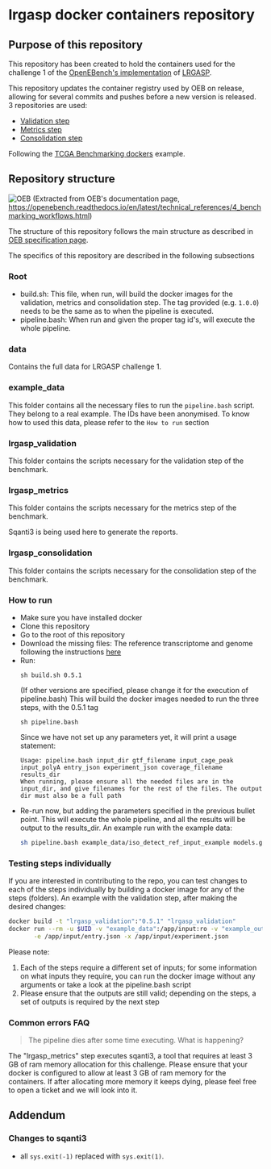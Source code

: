 # lrgasp docker containers repository

## Purpose of this repository

This repository has been created to hold the containers used for the challenge 1 of the [OpenEBench's implementation](https://openebench.bsc.es/benchmarking/OEBC010) of [LRGASP](https://www.gencodegenes.org/pages/LRGASP/).

This repository updates the container registry used by OEB on release, allowing for several commits and pushes before a new version is released. 3 repositories are used:
- [Validation step](https://hub.docker.com/repository/docker/lrgaspdocker/validation_challenge_1/)
- [Metrics step](https://hub.docker.com/repository/docker/lrgaspdocker/metrics_challenge_1/)
- [Consolidation step](https://hub.docker.com/repository/docker/lrgaspdocker/consolidation_challenge_1/)

Following the [TCGA Benchmarking dockers](https://github.com/inab/TCGA_benchmarking_dockers) example.


## Repository structure

![OEB](https://openebench.readthedocs.io/en/latest/_images/workflow_schema.jpg)
(Extracted from OEB's documentation page, https://openebench.readthedocs.io/en/latest/technical_references/4_benchmarking_workflows.html)

The structure of this repository follows the main structure as described in [OEB specification page](https://openebench.readthedocs.io/en/latest/how_to/4_manage_events.html#how-to-prepare-a-benchmarking-event).

The specifics of this repository are described in the following subsections

### Root

- build.sh: This file, when run, will build the docker images for the validation, metrics and consolidation step. The tag provided (e.g. `1.0.0`) needs to be the same as to when the pipeline is executed.
- pipeline.bash: When run and given the proper tag id's, will execute the whole pipeline.

### data
Contains the full data for LRGASP challenge 1.

### example_data
This folder contains all the necessary files to run the `pipeline.bash` script. They belong to a real example. The IDs have been anonymised. To know how to used this data, please refer to the `How to run` section

### lrgasp_validation
This folder contains the scripts necessary for the validation step of the benchmark.

### lrgasp_metrics
This folder contains the scripts necessary for the metrics step of the benchmark.

Sqanti3 is being used here to generate the reports.

### lrgasp_consolidation
This folder contains the scripts necessary for the consolidation step of the benchmark.

### How to run

- Make sure you have installed docker
- Clone this repository
- Go to the root of this repository
- Download the missing files: The reference transcriptome and genome following the instructions [here](https://lrgasp.github.io/lrgasp-submissions/docs/reference-genomes.html)
- Run:
    ```
    sh build.sh 0.5.1
    ```
  (If other versions are specified, please change it for the execution of pipeline.bash)
  This will build the docker images needed to run the three steps, with the 0.5.1 tag 
    ```
    sh pipeline.bash
    ```
  Since we have not set up any parameters yet, it will print a usage statement:
    ```
    Usage: pipeline.bash input_dir gtf_filename input_cage_peak input_polyA entry_json experiment_json coverage_filename results_dir
    When running, please ensure all the needed files are in the input_dir, and give filenames for the rest of the files. The output dir must also be a full path
    ```
- Re-run now, but adding the parameters specified in the previous bullet point. This will execute the whole pipeline, and all the results will be output to the results_dir. An example run with the example data:
   ```bash
   sh pipeline.bash example_data/iso_detect_ref_input_example models.gtf mouse.refTSS_v3.1.mm39.bed polyA_list.txt entry.json experiment.json lrgasp_grcm39_sirvs.fasta lrgasp_gencode_vM28_sirvs.mouse.gtf SJ.out.tab example_data/iso_detect_ref_output_example 1.0.0 read_model_map.tsv
   ```

### Testing steps individually

If you are interested in contributing to the repo, you can test changes to each of the steps individually by building a docker image for any of the steps (folders). An example with the validation step, after making the desired changes:
```bash
docker build -t "lrgasp_validation":"0.5.1" "lrgasp_validation"
docker run --rm -u $UID -v "example_data":/app/input:ro -v "example_output":/app/output lrgasp_validation:"0.5.1" \
	   -e /app/input/entry.json -x /app/input/experiment.json
```

Please note:

1. Each of the steps require a different set of inputs; for some information on what inputs they require, you can run the docker image without any arguments or take a look at the pipeline.bash script
2. Please ensure that the outputs are still valid; depending on the steps, a set of outputs is required by the next step

### Common errors FAQ
> The pipeline dies after some time executing. What is happening?

The "lrgasp_metrics" step executes sqanti3, a tool that requires at least 3 GB of ram memory allocation for this challenge. Please ensure that your docker is configured to allow at least 3 GB of ram memory for the containers.
If after allocating more memory it keeps dying, please feel free to open a ticket and we will look into it.


## Addendum
### Changes to sqanti3
- all `sys.exit(-1)` replaced with `sys.exit(1)`.


